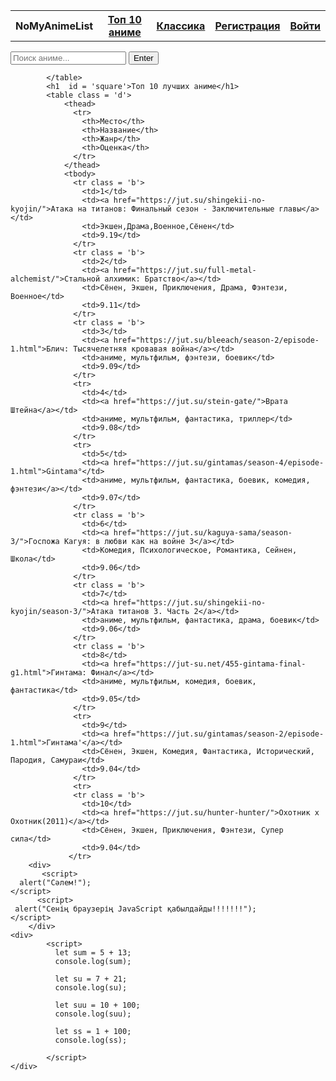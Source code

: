 <!DOCTYPE html>
<html lang="en">
<head>
    <meta charset="UTF-8">
    <meta http-equiv="X-UA-Compatible" content="IE=edge">
    <meta name="viewport" content="width=device-width, initial-scale=1.0">
    <link rel="stylesheet" href="1css.css">
    <title>NoMyAnimeList</title>
</head>
<body>
        <div>
            <table class = 'q'>
              <tr>
                <th class = 'a'>
                  NoMyAnimeList
                </th>
                <th class = 'a'>
                  <a href="1.html">Топ 10 аниме</a>
                </th>
                <th class = 'e'>
                    <a href="2.html">Классика </a>
              </th>
                <th class = 'c'>
                  <a href="регистрация.html">Регистрация</a>
                </th>
                <th class = 'c'>
                  <a href="войти.html">Войти</a>
                </th>
              </tr>
            </table>
            <table>
              <div>
                <input type="text" id="search-input" placeholder="Поиск аниме..." >
                <input type="submit" name="" value="Enter">
              </div>

            </table>
            <h1  id = 'square'>Топ 10 лучших аниме</h1>
            <table class = 'd'>
                <thead>
                  <tr>
                    <th>Место</th>
                    <th>Название</th>
                    <th>Жанр</th>
                    <th>Оценка</th>
                  </tr>
                </thead>
                <tbody>
                  <tr class = 'b'>
                    <td>1</td>
                    <td><a href="https://jut.su/shingekii-no-kyojin/">Атака на титанов: Финальный сезон - Заключительные главы</a></td>
                    <td>Экшен,Драма,Военное,Сёнен</td>
                    <td>9.19</td>
                  </tr>
                  <tr class = 'b'>
                    <td>2</td>
                    <td><a href="https://jut.su/full-metal-alchemist/">Стальной алхимик: Братство</a></td>
                    <td>Сёнен, Экшен, Приключения, Драма, Фэнтези, Военное</td>
                    <td>9.11</td>
                  </tr>
                  <tr class = 'b'>
                    <td>3</td>
                    <td><a href="https://jut.su/bleeach/season-2/episode-1.html">Блич: Тысячелетняя кровавая война</a></td>
                    <td>аниме, мультфильм, фэнтези, боевик</td>
                    <td>9.09</td>
                  </tr>
                  <tr>
                    <td>4</td>
                    <td><a href="https://jut.su/stein-gate/">Врата Штейна</a></td>
                    <td>аниме, мультфильм, фантастика, триллер</td>
                    <td>9.08</td>
                  </tr>
                  <tr>
                    <td>5</td>
                    <td><a href="https://jut.su/gintamas/season-4/episode-1.html">Gintama°</td>
                    <td>аниме, мультфильм, фантастика, боевик, комедия, фэнтези</a></td>
                    <td>9.07</td>
                  </tr>
                  <tr class = 'b'>
                    <td>6</td>
                    <td><a href="https://jut.su/kaguya-sama/season-3/">Госпожа Кагуя: в любви как на войне 3</a></td>
                    <td>Комедия, Психологическое, Романтика, Сейнен, Школа</td>
                    <td>9.06</td>
                  </tr>
                  <tr class = 'b'>
                    <td>7</td>
                    <td><a href="https://jut.su/shingekii-no-kyojin/season-3/">Атака титанов 3. Часть 2</a></td>
                    <td>аниме, мультфильм, фантастика, драма, боевик</td>
                    <td>9.06</td>
                  </tr>
                  <tr class = 'b'>
                    <td>8</td>
                    <td><a href="https://jut-su.net/455-gintama-final-g1.html">Гинтама: Финал</a></td>
                    <td>аниме, мультфильм, комедия, боевик, фантастика</td>
                    <td>9.05</td>
                  </tr>
                  <tr>
                    <td>9</td>
                    <td><a href="https://jut.su/gintamas/season-2/episode-1.html">Гинтама'</a></td>
                    <td>Сёнен, Экшен, Комедия, Фантастика, Исторический, Пародия, Самураи</td>
                    <td>9.04</td>
                  </tr>
                  <tr>
                  <tr class = 'b'>
                    <td>10</td>
                    <td><a href="https://jut.su/hunter-hunter/">Охотник х Охотник(2011)</a></td>
                    <td>Сёнен, Экшен, Приключения, Фэнтези, Супер сила</td>
                    <td>9.04</td>
                 </tr>
        <div>
           <script>
      alert("Сәлем!");
    </script>
          <script>
     alert("Сенің браузерің JavaScript қабылдайды!!!!!!!");
    </script>
        </div>
    <div>
            <script>
              let sum = 5 + 13;
              console.log(sum);

              let su = 7 + 21;
              console.log(su);
              
              let suu = 10 + 100;
              console.log(suu);
              
              let ss = 1 + 100;
              console.log(ss);
      
            </script>
    </div>
</body>
</html>
